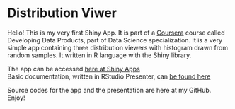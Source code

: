 Distribution Viwer
=============================

Hello! This is my very first Shiny App. It is part of a [Coursera](http://www.coursera.org) course called Developing Data Products, part of Data Science specialization. It is a very simple app containing three distribution viewers with histogram drawn from random samples. It written in R language with the Shiny library.  
  
The app can be accessed [here at Shiny Apps](http://rpubs.com/celsofaf/39562)  
Basic documentation, written in RStudio Presenter, can [be found here](https://celsofaf.shinyapps.io/coursera-datasci-devdataprods/)  
  
Source codes for the app and the presentation are here at my GitHub. Enjoy!